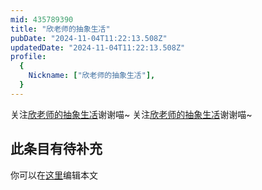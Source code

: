 ```yaml
---
mid: 435789390
title: "欣老师的抽象生㓉"
pubDate: "2024-11-04T11:22:13.508Z"
updatedDate: "2024-11-04T11:22:13.508Z"
profile:
  {
    Nickname: ["欣老师的抽象生㓉"],
  }
---
```


关注[欣老师的抽象生㓉](https://space.bilibili.com/435789390)谢谢喵~ 关注[欣老师的抽象生㓉](https://space.bilibili.com/435789390)谢谢喵~

## 此条目有待补充
你可以在[这里](https://github.com/Yuhanawa/VTuber.ICU/edit/master/src/content/v/欣老师的抽象生㓉/index.md)编辑本文
